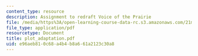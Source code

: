 ```yaml
---
content_type: resource
description: Assignment to redraft Voice of the Prairie
file: /media/https%3A/open-learning-course-data-rc.s3.amazonaws.com/21m-734-lighting-design-for-the-theatre-fall-2003/e96aeb810c68a4b4b8a661a2123c30a8_plot_adaptation.pdf
file_type: application/pdf
resourcetype: Document
title: plot_adaptation.pdf
uid: e96aeb81-0c68-a4b4-b8a6-61a2123c30a8
---
```

